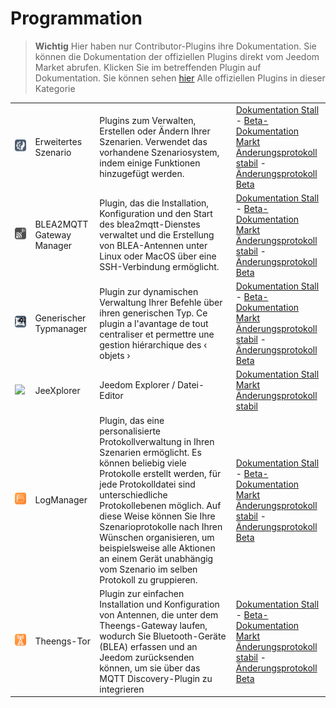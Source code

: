 
# Programmation


>**Wichtig**
>Hier haben nur Contributor-Plugins ihre Dokumentation. Sie können die Dokumentation der offiziellen Plugins direkt vom Jeedom Market abrufen. Klicken Sie im betreffenden Plugin auf Dokumentation.
>Sie können sehen [hier](https://market.jeedom.com/index.php?v=d&p=market&type=plugin&categorie=programming) Alle offiziellen Plugins in dieser Kategorie


| | | | |
|--- | --- | --- | ---|
|<img src="advancedScenario/advancedScenario_icon.png" class="pluginLogo" width="100" />|Erweitertes Szenario|Plugins zum Verwalten, Erstellen oder Ändern Ihrer Szenarien. Verwendet das vorhandene Szenariosystem, indem einige Funktionen hinzugefügt werden.|[Dokumentation Stall](http://fobsoft.github.io/jeedom-plugins-documentation/advancedScenario/fr_FR) - [Beta-Dokumentation](http://fobsoft.github.io/jeedom-plugins-documentation/advancedScenario/fr_FR)<br/>[Markt](https://market.jeedom.com/index.php?v=d&p=market_display&id=4281)<br/>[Änderungsprotokoll stabil](http://fobsoft.github.io/jeedom-plugins-documentation/advancedScenario/de_DE/changelog) - [Änderungsprotokoll Beta](http://fobsoft.github.io/jeedom-plugins-documentation/advancedScenario/de_DE/changelog)|
|<img src="blea2mqtt/blea2mqtt_icon.png" class="pluginLogo" width="100" />|BLEA2MQTT Gateway Manager|Plugin, das die Installation, Konfiguration und den Start des blea2mqtt-Dienstes verwaltet und die Erstellung von BLEA-Antennen unter Linux oder MacOS über eine SSH-Verbindung ermöglicht.|[Dokumentation Stall](https://flobul-domotique.fr/presentation-et-documentation-du-plugin-blea2mqtt-pour-jeedom/) - [Beta-Dokumentation](https://flobul-domotique.fr/presentation-et-documentation-du-plugin-blea2mqtt-pour-jeedom/)<br/>[Markt](https://market.jeedom.com/index.php?v=d&p=market_display&id=4403)<br/>[Änderungsprotokoll stabil](https://flobul-domotique.fr/liste-des-versions-du-plugin-blea2mqtt-pour-jeedom/) - [Änderungsprotokoll Beta](https://flobul-domotique.fr/liste-des-versions-du-plugin-blea2mqtt-pour-jeedom/)|
|<img src="genericTypeManager/genericTypeManager_icon.png" class="pluginLogo" width="100" />|Generischer Typmanager|Plugin zur dynamischen Verwaltung Ihrer Befehle über ihren generischen Typ. Ce plugin a l'avantage de tout centraliser et permettre une gestion hiérarchique des ‹ objets ›|[Dokumentation Stall](http://fobsoft.github.io/jeedom-plugins-documentation/genericTypeManager/fr_FR) - [Beta-Dokumentation](http://fobsoft.github.io/jeedom-plugins-documentation/genericTypeManager/fr_FR)<br/>[Markt](https://market.jeedom.com/index.php?v=d&p=market_display&id=4235)<br/>[Änderungsprotokoll stabil](http://fobsoft.github.io/jeedom-plugins-documentation/genericTypeManager/de_DE/changelog) - [Änderungsprotokoll Beta](http://fobsoft.github.io/jeedom-plugins-documentation/genericTypeManager/de_DE/changelog)|
|<img src="jeexplorer/jeexplorer_icon.png" class="pluginLogo" width="100" />|JeeXplorer|Jeedom Explorer / Datei-Editor|[Dokumentation Stall](https://kiboost.github.io/jeedom_docs/plugins/jeexplorer/de_DE/)<br/>[Markt](https://market.jeedom.com/index.php?v=d&p=market_display&id=3690)<br/>[Änderungsprotokoll stabil](https://kiboost.github.io/jeedom_docs/plugins/jeexplorer/de_DE/changelog.html)|
|<img src="logmanager/logmanager_icon.png" class="pluginLogo" width="100" />|LogManager|Plugin, das eine personalisierte Protokollverwaltung in Ihren Szenarien ermöglicht. Es können beliebig viele Protokolle erstellt werden, für jede Protokolldatei sind unterschiedliche Protokollebenen möglich. Auf diese Weise können Sie Ihre Szenarioprotokolle nach Ihren Wünschen organisieren, um beispielsweise alle Aktionen an einem Gerät unabhängig vom Szenario im selben Protokoll zu gruppieren.|[Dokumentation Stall](https://mips2648.github.io/jeedom-plugins-docs/logmanager/de_DE/) - [Beta-Dokumentation](https://mips2648.github.io/jeedom-plugins-docs/logmanager/de_DE/)<br/>[Markt](https://market.jeedom.com/index.php?v=d&p=market_display&id=3817)<br/>[Änderungsprotokoll stabil](https://mips2648.github.io/jeedom-plugins-docs/logmanager/de_DE/changelog) - [Änderungsprotokoll Beta](https://mips2648.github.io/jeedom-plugins-docs/logmanager/de_DE/changelog)|
|<img src="tgw/tgw_icon.png" class="pluginLogo" width="100" />|Theengs-Tor|Plugin zur einfachen Installation und Konfiguration von Antennen, die unter dem Theengs-Gateway laufen, wodurch Sie Bluetooth-Geräte (BLEA) erfassen und an Jeedom zurücksenden können, um sie über das MQTT Discovery-Plugin zu integrieren|[Dokumentation Stall](https://mips2648.github.io/jeedom-plugins-docs/tgw/de_DE/) - [Beta-Dokumentation](https://mips2648.github.io/jeedom-plugins-docs/tgw/de_DE/)<br/>[Markt](https://market.jeedom.com/index.php?v=d&p=market_display&id=4441)<br/>[Änderungsprotokoll stabil](https://mips2648.github.io/jeedom-plugins-docs/tgw/de_DE/changelog) - [Änderungsprotokoll Beta](https://mips2648.github.io/jeedom-plugins-docs/tgw/de_DE/changelog)|

